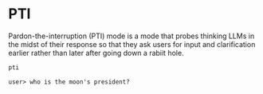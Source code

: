 # PTI

Pardon-the-interruption (PTI) mode is a mode that probes thinking LLMs in the midst of their response so that they ask users for input and clarification earlier rather than later after going down a rabiit hole.

```bash
pti
```


```pti
user> who is the moon's president?
```
